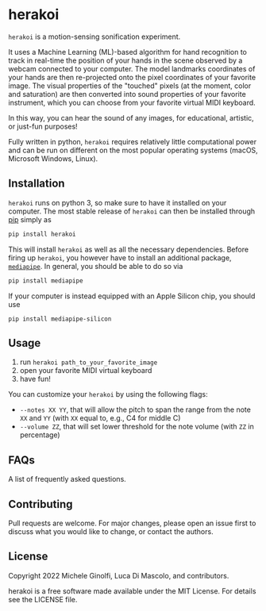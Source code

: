 # herakoi 

`herakoi` is a motion-sensing sonification experiment. 

It uses a Machine Learning (ML)-based algorithm for hand recognition to track in real-time the position of your hands in the scene observed by a webcam connected to your computer. The model landmarks coordinates of your hands are then re-projected onto the pixel coordinates of your favorite image. The visual properties of the "touched" pixels (at the moment, color and saturation) are then converted into sound properties of your favorite instrument, which you can choose from your favorite virtual MIDI keyboard.

In this way, you can hear the sound of any images, for educational, artistic, or just-fun purposes!

Fully written in python, `herakoi` requires relatively little computational power and can be run on different on the most popular operating systems (macOS, Microsoft Windows, Linux). 


## Installation

`herakoi` runs on python 3, so make sure to have it installed on your computer. The most stable release of `herakoi` can then be installed through [pip](https://pip.pypa.io/en/stable/) simply as

```bash
pip install herakoi
```
This will install `herakoi` as well as all the necessary dependencies. Before firing up `herakoi`, you however have to install an additional package, [`mediapipe`](https://google.github.io/mediapipe/). In general, you should be able to do so via

```bash
pip install mediapipe
```
If your computer is instead equipped with an Apple Silicon chip, you should use

```
pip install mediapipe-silicon
```

## Usage

1. run `herakoi path_to_your_favorite_image`
2. open your favorite MIDI virtual keyboard
3. have fun!

You can customize your `herakoi` by using the following flags:
* `--notes XX YY`, that will allow the pitch to span the range from the note `XX` and `YY` (with `XX` equal to, e.g., C4 for middle C)
* `--volume ZZ`, that will set lower threshold for the note volume (with `ZZ` in percentage)

## FAQs

A list of frequently asked questions.

## Contributing

Pull requests are welcome. For major changes, please open an issue first to discuss what you would like to change, or contact the authors.

## License
Copyright 2022 Michele Ginolfi, Luca Di Mascolo, and contributors.

herakoi is a free software made available under the MIT License. For details see the LICENSE file.
